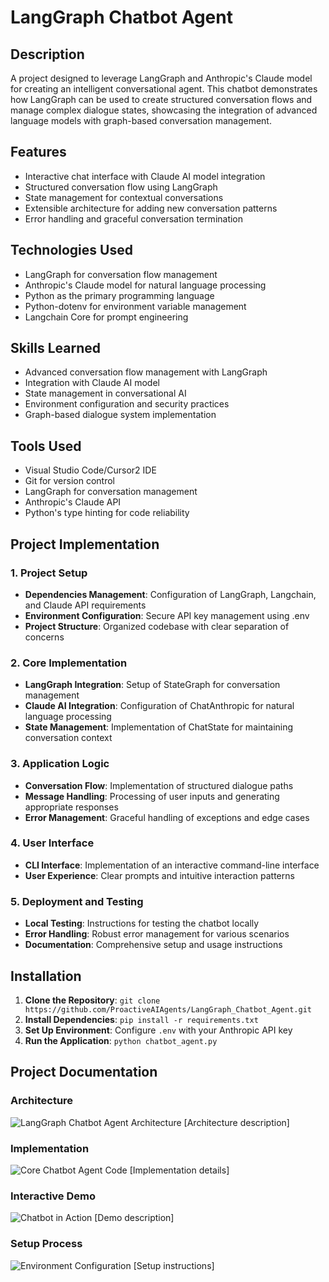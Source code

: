 # LangGraph Chatbot Agent

## Description
A project designed to leverage LangGraph and Anthropic's Claude model for creating an intelligent conversational agent. This chatbot demonstrates how LangGraph can be used to create structured conversation flows and manage complex dialogue states, showcasing the integration of advanced language models with graph-based conversation management.

## Features
- Interactive chat interface with Claude AI model integration
- Structured conversation flow using LangGraph
- State management for contextual conversations
- Extensible architecture for adding new conversation patterns
- Error handling and graceful conversation termination

## Technologies Used
- LangGraph for conversation flow management
- Anthropic's Claude model for natural language processing
- Python as the primary programming language
- Python-dotenv for environment variable management
- Langchain Core for prompt engineering

## Skills Learned
- Advanced conversation flow management with LangGraph
- Integration with Claude AI model
- State management in conversational AI
- Environment configuration and security practices
- Graph-based dialogue system implementation

## Tools Used
- Visual Studio Code/Cursor2 IDE
- Git for version control
- LangGraph for conversation management
- Anthropic's Claude API
- Python's type hinting for code reliability

## Project Implementation

### 1. Project Setup
- **Dependencies Management**: Configuration of LangGraph, Langchain, and Claude API requirements
- **Environment Configuration**: Secure API key management using .env
- **Project Structure**: Organized codebase with clear separation of concerns

### 2. Core Implementation
- **LangGraph Integration**: Setup of StateGraph for conversation management
- **Claude AI Integration**: Configuration of ChatAnthropic for natural language processing
- **State Management**: Implementation of ChatState for maintaining conversation context

### 3. Application Logic
- **Conversation Flow**: Implementation of structured dialogue paths
- **Message Handling**: Processing of user inputs and generating appropriate responses
- **Error Management**: Graceful handling of exceptions and edge cases

### 4. User Interface
- **CLI Interface**: Implementation of an interactive command-line interface
- **User Experience**: Clear prompts and intuitive interaction patterns

### 5. Deployment and Testing
- **Local Testing**: Instructions for testing the chatbot locally
- **Error Handling**: Robust error management for various scenarios
- **Documentation**: Comprehensive setup and usage instructions

## Installation
1. **Clone the Repository**: `git clone https://github.com/ProactiveAIAgents/LangGraph_Chatbot_Agent.git`
2. **Install Dependencies**: `pip install -r requirements.txt`
3. **Set Up Environment**: Configure `.env` with your Anthropic API key
4. **Run the Application**: `python chatbot_agent.py`

## Project Documentation

### Architecture
![LangGraph Chatbot Agent Architecture](images/architecture.png)
[Architecture description]

### Implementation
![Core Chatbot Agent Code](images/implementation.png)
[Implementation details]

### Interactive Demo
![Chatbot in Action](images/demo.png)
[Demo description]

### Setup Process
![Environment Configuration](images/setup.png)
[Setup instructions]
